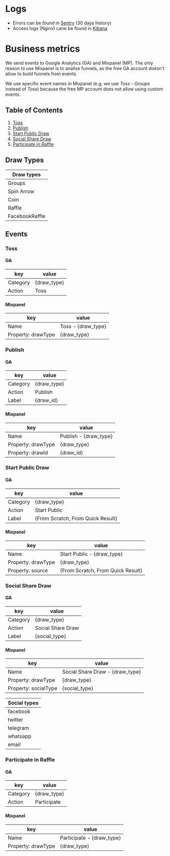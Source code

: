 # Logs

- Errors can be found in [Sentry](https://sentry.io/organizations/etcaterva/issues/?environment=production&project=1247679) (30 days history)
- Access logs (Nginx) cane be found in [Kibana](https://app.logz.io/#/goto/aab1020b648b8aadc78ba2fd8cf15ed3?switchToAccountId=64805)

# Business metrics

We send events to Google Analytics (GA) and Mixpanel (MP). The only reason to use Mixpanel is to analise funnels, as the free GA account doesn't allow to build funnels from events.

We use specific event names in Mixpanel (e.g. we use _Toss - Groups_ instead of _Toss_) because the free MP account does not allow using custom events.

## Table of Contents

1. [Toss](#toss)
1. [Publish](#publish)
1. [Start Public Draw](#start-public-draw)
1. [Social Share Draw](#social-share-draw)
1. [Participate in Raffle](#participante-in-raffle)

## Draw Types

| Draw types     |
| -------------- |
| Groups         |
| Spin Arrow     |
| Coin           |
| Raffle         |
| FacebookRaffle |

## Events

### Toss

#### GA

| key      | value       |
| -------- | ----------- |
| Category | {draw_type} |
| Action   | Toss        |

#### Mixpanel

| key                | value              |
| ------------------ | ------------------ |
| Name               | Toss - {draw_type} |
| Property: drawType | {draw_type}        |

### Publish

#### GA

| key      | value       |
| -------- | ----------- |
| Category | {draw_type} |
| Action   | Publish     |
| Label    | {draw_id}   |

#### Mixpanel

| key                | value                 |
| ------------------ | --------------------- |
| Name               | Publish - {draw_type} |
| Property: drawType | {draw_type}           |
| Property: drawId   | {draw_id}             |

### Start Public Draw

#### GA

| key      | value                             |
| -------- | --------------------------------- |
| Category | {draw_type}                       |
| Action   | Start Public                      |
| Label    | {From Scratch, From Quick Result} |

#### Mixpanel

| key                | value                             |
| ------------------ | --------------------------------- |
| Name               | Start Public - {draw_type}        |
| Property: drawType | {draw_type}                       |
| Property: source   | {From Scratch, From Quick Result} |

### Social Share Draw

#### GA

| key      | value             |
| -------- | ----------------- |
| Category | {draw_type}       |
| Action   | Social Share Draw |
| Label    | {social_type}     |

#### Mixpanel

| key                  | value                           |
| -------------------- | ------------------------------- |
| Name                 | Social Share Draw - {draw_type} |
| Property: drawType   | {draw_type}                     |
| Property: socialType | {social_type}                   |

| Social types |
| ------------ |
| facebook     |
| twitter      |
| telegram     |
| whatsapp     |
| email        |

### Participate in Raffle

#### GA

| key      | value       |
| -------- | ----------- |
| Category | {draw_type} |
| Action   | Participate |

#### Mixpanel

| key                | value                     |
| ------------------ | ------------------------- |
| Name               | Participate - {draw_type} |
| Property: drawType | {draw_type}               |
